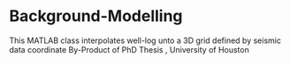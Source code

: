 # Background-Modelling
This MATLAB class interpolates well-log unto a 3D grid defined by seismic data coordinate
By-Product of PhD Thesis , University of Houston
